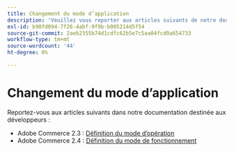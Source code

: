 ```yaml
---
title: Changement du mode d’application
description: 'Veuillez vous reporter aux articles suivants de notre documentation destinée aux développeurs :'
exl-id: b90fd094-7f26-4abf-9f9b-b005214d5f54
source-git-commit: 2aeb2355b74d1cdfc62b5e7c5aa04fcd0a654733
workflow-type: tm+mt
source-wordcount: '44'
ht-degree: 0%

---
```


# Changement du mode d’application

Reportez-vous aux articles suivants dans notre documentation destinée aux développeurs :

* Adobe Commerce 2.3 : [Définition du mode d’opération](https://experienceleague.adobe.com/fr/docs/commerce-operations/configuration-guide/cli/set-mode)
* Adobe Commerce 2.4 : [Définition du mode de fonctionnement](https://experienceleague.adobe.com/fr/docs/commerce-operations/configuration-guide/cli/set-mode)
